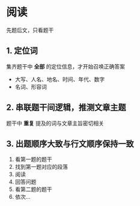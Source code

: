 # 阅读

先题后文，只看题干

## 1. 定位词

集齐题干中 **全部** 的定位信息，才开始召唤正确答案

- 大写、人名、地名、时间、年代、数字
- 名词、形容词

## 2. 串联题干间逻辑，推测文章主题

题干中 **重复** 提及的词与文章主旨密切相关

## 3. 出题顺序大致与行文顺序保持一致

1. 看第一题的题干
2. 找到第一题对应的段落
3. 阅读
4. 回答问题
5. 看第二题的题干
6. 依次...
